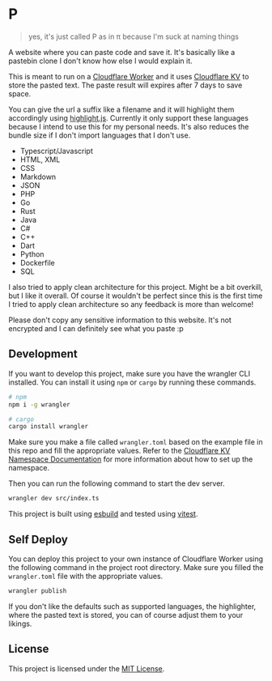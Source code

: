 # P

> yes, it's just called P as in π because I'm suck at naming things

A website where you can paste code and save it. It's basically like a pastebin clone I don't know how else I would explain it.

This is meant to run on a [Cloudflare Worker](https://www.cloudflare.com/workers/) and it uses [Cloudflare KV](https://developers.cloudflare.com/workers/runtime-apis/kv/) to store the pasted text. The paste result will expires after 7 days to save space.

You can give the url a suffix like a filename and it will highlight them accordingly using [highlight.js](https://github.com/highlightjs/highlightjs). Currently it only support these languages because I intend to use this for my personal needs. It's also reduces the bundle size if I don't import languages that I don't use.

- Typescript/Javascript
- HTML, XML
- CSS
- Markdown
- JSON
- PHP
- Go
- Rust
- Java
- C#
- C++
- Dart
- Python
- Dockerfile
- SQL

I also tried to apply clean architecture for this project. Might be a bit overkill, but I like it overall. Of course it wouldn't be perfect since this is the first time I tried to apply clean architecture so any feedback is more than welcome!

Please don't copy any sensitive information to this website. It's not encrypted and I can definitely see what you paste :p

## Development
If you want to develop this project, make sure you have the wrangler CLI installed. You can install it using `npm` or `cargo` by running these commands.

```bash
# npm
npm i -g wrangler

# cargo
cargo install wrangler
```

Make sure you make a file called `wrangler.toml` based on the example file in this repo and fill the appropriate values. Refer to the [Cloudflare KV Namespace Documentation](https://developers.cloudflare.com/workers/runtime-apis/kv/) for more information about how to set up the namespace.

Then you can run the following command to start the dev server. 

```bash
wrangler dev src/index.ts
```

This project is built using [esbuild](https://esbuild.org/) and tested using [vitest](https://vitest.dev).

## Self Deploy
You can deploy this project to your own instance of Cloudflare Worker using the following command in the project root directory. Make sure you filled the `wrangler.toml` file with the appropriate values.

```bash
wrangler publish
```

If you don't like the defaults such as supported languages, the highlighter, where the pasted text is stored, you can of course adjust them to your likings. 

## License
This project is licensed under the [MIT License](LICENSE).
